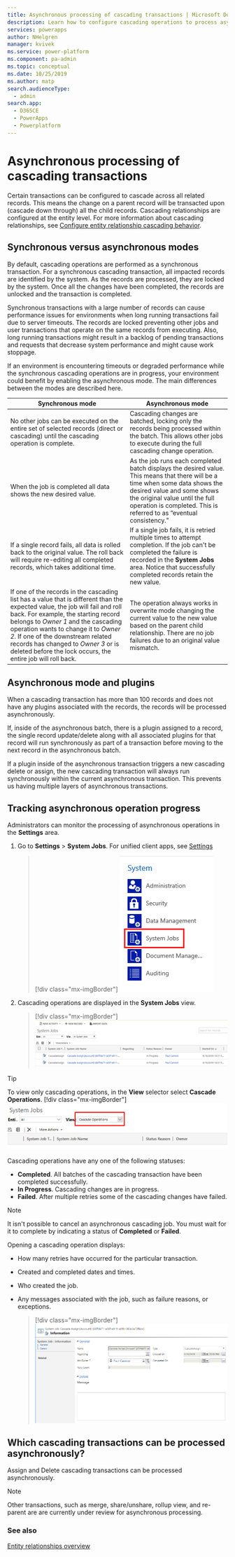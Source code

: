 ```yaml
---
title: Asynchronous processing of cascading transactions | Microsoft Docs
description: Learn how to configure cascading operations to process asynchronously.
services: powerapps
author: NHelgren
manager: kvivek
ms.service: power-platform
ms.component: pa-admin
ms.topic: conceptual
ms.date: 10/25/2019
ms.author: matp
search.audienceType: 
  - admin
search.app: 
  - D365CE
  - PowerApps
  - Powerplatform
---
```


# Asynchronous processing of cascading transactions

Certain transactions can be configured to cascade across all related records. This means the change on a parent record will be transacted upon (cascade down through) all the child records. Cascading relationships are configured at the entity level. For more information about cascading relationships, see [Configure entity relationship cascading behavior](https://docs.microsoft.com/powerapps/developer/common-data-service/configure-entity-relationship-cascading-behavior).

## Synchronous versus asynchronous modes
 By default, cascading operations are performed as a synchronous transaction. For a synchronous cascading transaction, all impacted records are identified by the system. As the records are processed, they are locked by the system. Once all the changes have been completed, the records are unlocked and the transaction is completed.

Synchronous transactions with a large number of records can cause performance issues for environments when long running transactions fail due to server timeouts. The records are locked preventing other jobs and user transactions that operate on the same records from executing. Also, long running transactions might result in a backlog of pending transactions and requests that decrease system performance and might cause work stoppage.

If an environment is encountering timeouts or degraded performance while the synchronous cascading operations are in progress, your environment could benefit by enabling the asynchronous mode. The main differences between the modes are described here.

|Synchronous mode  |Asynchronous mode  |
|---------|---------|
|No other jobs can be executed on the entire set of selected records (direct or cascading) until the cascading operation is complete.   | Cascading changes are batched, locking only the records being processed within the batch. This allows other jobs to execute during the full cascading change operation.         |
|When the job is completed all data shows the new desired value.     | As the job runs each completed batch displays the desired value. This means that there will be a time when some data shows the desired value and some shows the original value until the full operation is completed. This is referred to as “eventual consistency.”  |
|If a single record fails, all data is rolled back to the original value. The roll back will require re-editing all completed records, which takes additional time.     |  If a single job fails, it is retried multiple times to attempt completion. If the job can't be completed the failure is recorded in the **System Jobs** area. Notice that successfully completed records retain the new value.       |
|If one of the records in the cascading list has a value that is different than the expected value, the job will fail and roll back. For example, the starting record belongs to *Owner 1* and the cascading operation wants to change it to *Owner 2*. If one of the downstream related records has changed to *Owner 3* or is deleted before the lock occurs, the entire job will roll back.     | The operation always works in overwrite mode changing the current value to the new value based on the parent child relationship. There are no job failures due to an original value mismatch.        |

## Asynchronous mode and plugins
When a cascading transaction has more than 100 records and does not have any plugins associated with the records, the records will be processed asynchronously. 

If, inside of the asynchronous batch, there is a plugin assigned to a record, the single record update/delete along with all associated plugins for that record will run synchronously as part of a transaction before moving to the next record in the asynchronous batch. 

If a plugin inside of the asynchronous transaction triggers a new cascading delete or assign, the new cascading transaction will always run synchronously within the current asynchronous transaction. This prevents us having multiple layers of asynchronous transactions. 

## Tracking asynchronous operation progress
Administrators can monitor the processing of asynchronous operations in the **Settings** area. 

1. Go to **Settings** > **System Jobs**. For unified client apps, see [Settings](/powerapps/maker/model-driven-apps/advanced-navigation#settings)

    > [!div class="mx-imgBorder"] 
    > ![](media/system-jobs.png "System Jobs area")
 
2. Cascading operations are displayed in the **System Jobs** view. 

    > [!div class="mx-imgBorder"] 
    > ![](media/cascade-operations-view.png "Cascade Operations view")

> [!TIP]
> To view only cascading operations, in the **View** selector select **Cascade Operations**. 
   > [!div class="mx-imgBorder"] 
   > ![](media/cascade-operations.png "Cascade Operations view selector") 


Cascading operations have any one of the following statuses: 
- **Completed**. All batches of the cascading transaction have been completed successfully.
- **In Progress**. Cascading changes are in progress.
- **Failed**. After multiple retries some of the cascading changes have failed.

> [!NOTE]
> It isn't possible to cancel an asynchronous cascading job. You must wait for it to complete by indicating a status of **Completed** or **Failed**.

Opening a cascading operation displays:
- How many retries have occurred for the particular transaction.
- Created and completed dates and times.
- Who created the job.
- Any messages associated with the job, such as failure reasons, or exceptions.

    > [!div class="mx-imgBorder"] 
    > ![](media/cascade-operation-record.png "Cascade operation record")
 
## Which cascading transactions can be processed asynchronously?
Assign and Delete cascading transactions can be processed asynchronously. 

> [!NOTE]
> Other transactions, such as merge, share/unshare, rollup view, and re-parent are are currently under review for asynchronous processing. 


### See also
[Entity relationships overview](/powerapps/maker/common-data-service/create-edit-entity-relationships)
